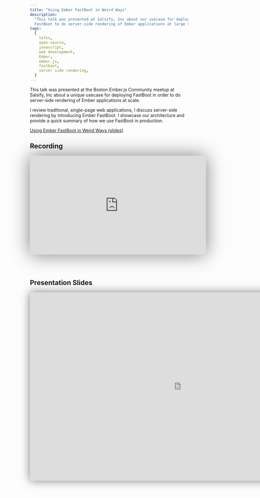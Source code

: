 ```yaml
---
title: "Using Ember FastBoot in Weird Ways"
description:
  "This talk was presented at Salsify, Inc about our usecase for deploying
  FastBoot to do server-side rendering of Ember applications at large scale."
tags:
  [
    talks,
    open-source,
    javascript,
    web development,
    Ember,
    ember.js,
    fastboot,
    server side rendering,
  ]
---
```


This talk was presented at the Boston Ember.js Community meetup at Salsify, Inc
about a unique usecase for deploying FastBoot in order to do server-side
rendering of Ember applications at scale.

I review traditional, single-page web applications, I discuss server-side
rendering by introducing Ember FastBoot. I showcase our architecture and provide
a quick summary of how we use FastBoot in production.

[Using Ember FastBoot in Weird Ways (slides)](https://0xadada.github.io/talk-using-ember-fastboot-in-weird-ways/)

## Recording

<center>
  <iframe width="560" height="315" 
    src="https://www.youtube.com/embed/gh9_5lMKtAY?start=286" 
    frameborder="0" 
    allow="accelerometer; autoplay; encrypted-media; gyroscope; picture-in-picture"
    style="margin-bottom:3rem; box-shadow: 0 0 3.5rem rgba(0,0,0,0.5);"
    allowfullscreen></iframe>
</center>

## Presentation Slides

<div style="transform:scale(0.5); transform-origin: left top;">
  <iframe width="1920" height="1200" 
    src="https://0xadada.github.io/talk-using-ember-fastboot-in-weird-ways/"
    style="box-shadow: 0 0 3.5rem rgba(0,0,0,0.5);"
    frameborder="0">
  </iframe>
</div>
